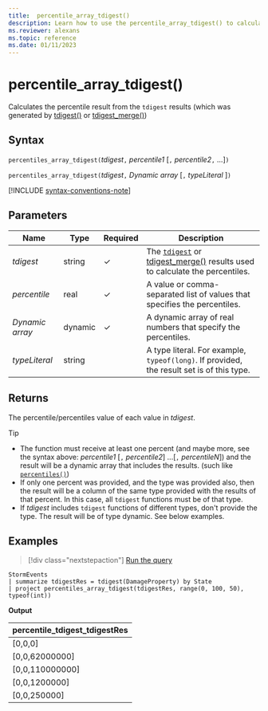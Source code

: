 ```yaml
---
title:  percentile_array_tdigest()
description: Learn how to use the percentile_array_tdigest() to calculate the percentile value of an expression.
ms.reviewer: alexans
ms.topic: reference
ms.date: 01/11/2023
---
```

# percentile_array_tdigest()

Calculates the percentile result from the `tdigest` results (which was generated by [tdigest()](tdigest-aggfunction.md) or [tdigest_merge()](tdigest-merge-aggfunction.md))

## Syntax

`percentiles_array_tdigest(`*tdigest*`,` *percentile1* [`,` *percentile2*`,` ...]`)`

`percentiles_array_tdigest(`*tdigest*`,` *Dynamic array* [`,` *typeLiteral* ]`)`

[!INCLUDE [syntax-conventions-note](../../includes/syntax-conventions-note.md)]

## Parameters

| Name | Type | Required | Description |
|--|--|--|--|
| *tdigest*| string | &check; | The [`tdigest`](tdigest-aggfunction.md) or [tdigest_merge()](tdigest-merge-aggfunction.md) results used to calculate the percentiles.|
| *percentile* | real | &check; | A value or comma-separated list of values that specifies the percentiles.|
| *Dynamic array*| dynamic | &check; | A dynamic array of real numbers that specify the percentiles.|
| *typeLiteral*| string | | A type literal. For example, `typeof(long)`. If provided, the result set is of this type.|

## Returns

The percentile/percentiles value of each value in *tdigest*.

>[!TIP]
>
>* The function must receive at least one percent (and maybe more, see the syntax above: *percentile1* [`,` *percentile2*] ...[`,` *percentileN*]) and the result will be
a dynamic array that includes the results. (such like [`percentiles()`](percentiles-aggfunction.md))
>* If only one percent was provided, and the type was provided also, then the result will be a column of the same type provided with the results of that percent. In this case, all `tdigest` functions must be of that type.
>* If *tdigest* includes `tdigest` functions of different types, don't provide the type. The result will be of type dynamic. See below examples.

## Examples

> [!div class="nextstepaction"]
> <a href="https://dataexplorer.azure.com/clusters/help/databases/Samples?query=H4sIAAAAAAAAA0WMuwoCMRBFe79iygRSxMLSTntxP2AZ12uImAeTWSHix5tmsblwuJwzaZF0fiNr232prSmxxA9I7zGg6RWNjhuYEycOuEipEO2Wbp0mZcUwq5QnFqXxLCMWX2gzi3CfN/lfdCScA4x3tPdjDt460l5RHiZmtfYHKGdLI5UAAAA=" target="_blank">Run the query</a>

```kusto
StormEvents
| summarize tdigestRes = tdigest(DamageProperty) by State
| project percentiles_array_tdigest(tdigestRes, range(0, 100, 50), typeof(int))
```

**Output**

|percentile_tdigest_tdigestRes|
|---|
|[0,0,0]|
|[0,0,62000000]|
|[0,0,110000000]|
|[0,0,1200000]|
|[0,0,250000]|
